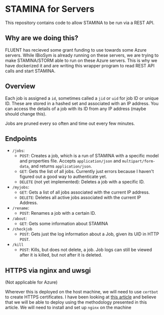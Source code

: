 # STAMINA for Servers

This repository contains code to allow STAMINA to be run via a REST API.

## Why are we doing this?

FLUENT has recieved some grant funding to use towards some Azure servers. While IBioSym is already running on these servers, we are trying to make STAMINA/STORM able to run on these Azure servers. This is why we have dockerized it and are writing this wrapper program to read REST API calls and start STAMINA.

## Overview

Each job is assigned a `id`, sometimes called a `jid` or `uid` for job ID or unique ID. These are stored in a hashed set and associated with an IP address. You can access the details of a job with its ID from any IP address (maybe should change this).

Jobs are pruned every so often and time out every few minutes.

## Endpoints

- `/jobs`:
	+ `POST`: Creates a job, which is a run of STAMINA with a specific model and properties file. Accepts `application/json` and `multipart/form-data`, and returns `application/json`.
	+ `GET`: Gets the list of all jobs. Currently just errors because I haven't figured out a good way to authenticate yet.
	+ `DELETE` (not yet implemented): Deletes a job with a specific ID.
- `/myjobs`:
	+ `GET`: Gets a list of all jobs associated with the current IP address.
	+ `DELETE`: Deletes all active jobs associated with the current IP Address.
- `/rename`:
	+ `POST`: Renames a job with a certain ID.
- `/about`:
	+ `GET`: Gets some information about STAMINA
- `/checkjob`
	+ `POST`: Gets just the log information about a Job, given its UID in HTTP `POST`.
- `/kill`
	+ `POST`: Kills, but does not delete, a job. Job logs can still be viewed after it is killed, but not after it is deleted.
<!--
- `/egg` (easter egg):
	+ `GET`: An easter egg ;)
- `/qapla` (easter egg):
	+ `GET`: Another easter egg 
-->

## HTTPS via nginx and uwsgi

(Not applicable for Azure)

Wherever this is deployed on the host machine, we will need to use `certbot` to create HTTPS certificates. I have been looking at [this article](https://www.digitalocean.com/community/tutorials/how-to-serve-flask-applications-with-uwsgi-and-nginx-on-ubuntu-22-04) and believe that we will be able to deploy using the methodology presented in this article. We will need to install and set up `nginx` on the machine
